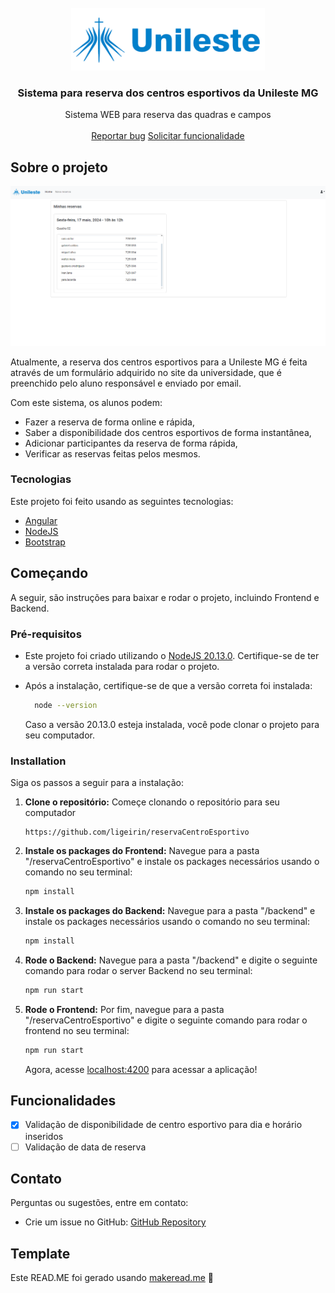 <br/>
<div align="center">
<a href="https://github.com/ShaanCoding/makeread.me">
<img  height="100" src="./reservaCentroEsportivo/src/assets/unileste_logo.png"/>
</a>
<h3 align="center">Sistema para reserva dos centros esportivos da Unileste MG</h3>
<p align="center">
Sistema WEB para reserva das quadras e campos
<br/>
<br/>
<!-- <a href="https://www.makeread.me/">View Demo .</a>   -->
<a href="https://github.com/ligeirin/reservaCentroEsportivo/issues/new?labels=bug&amp;template=bug_report.md">Reportar bug</a>
<a href="https://github.com/ligeirin/reservaCentroEsportivo/issues/new?labels=enhancement&amp;&template=feature_request.md">Solicitar funcionalidade</a>
</p>
</div>

## Sobre o projeto

![Página inical](./imagens/home.PNG)

Atualmente, a reserva dos centros esportivos para a Unileste MG é feita através de um formulário adquirido no site da universidade, que é preenchido pelo aluno responsável e enviado por email.

Com este sistema, os alunos podem:

- Fazer a reserva de forma online e rápida,
- Saber a disponibilidade dos centros esportivos de forma instantânea,
- Adicionar participantes da reserva de forma rápida,
- Verificar as reservas feitas pelos mesmos.

### Tecnologias

Este projeto foi feito usando as seguintes tecnologias:

- [Angular](https://angular.io)
- [NodeJS](https://nodejs.org/)
- [Bootstrap](https://getbootstrap.com)

## Começando

A seguir, são instruções para baixar e rodar o projeto, incluindo Frontend e Backend.

### Pré-requisitos

- Este projeto foi criado utilizando o <a href="https://nodejs.org/en/download">NodeJS 20.13.0</a>. Certifique-se de ter a versão correta instalada para rodar o projeto.

- Após a instalação, certifique-se de que a versão correta foi instalada:
  ```sh
    node --version
  ```

  Caso a versão 20.13.0 esteja instalada, você pode clonar o projeto para seu computador.

### Installation

Siga os passos a seguir para a instalação:

1. **Clone o repositório:** Começe clonando o repositório para seu computador

   ```
   https://github.com/ligeirin/reservaCentroEsportivo
   ```

2. **Instale os packages do Frontend:** Navegue para a pasta &quot;/reservaCentroEsportivo&quot; e instale os packages necessários usando o comando no seu terminal:

   ```sh
   npm install
   ```

3. **Instale os packages do Backend:** Navegue para a pasta &quot;/backend&quot; e instale os packages necessários usando o comando no seu terminal:

   ```sh
   npm install
   ```

4. **Rode o Backend:** Navegue para a pasta &quot;/backend&quot; e digite o seguinte comando para rodar o server Backend no seu terminal:

   ```sh
   npm run start
   ```

5. **Rode o Frontend:** Por fim, navegue para a pasta &quot;/reservaCentroEsportivo&quot; e digite o seguinte comando para rodar o frontend no seu terminal:

   ```sh
   npm run start
   ```

   Agora, acesse [localhost:4200](http://localhost:4200) para acessar a aplicação!

## Funcionalidades

   - [x] Validação de disponibilidade de centro esportivo para dia e horário inseridos
   - [ ] Validação de data de reserva

## Contato

Perguntas ou sugestões, entre em contato:

   - Crie um issue no GitHub: [GitHub Repository](https://github.com/ligeirin/reservaCentroEsportivo)

## Template

   Este READ.ME foi gerado usando [makeread.me](https://www.makeread.me/) 🚀
